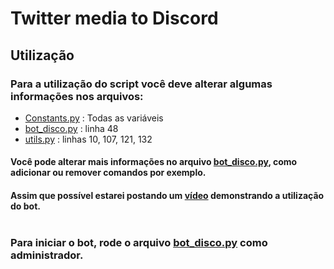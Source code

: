# Twitter media to Discord
## Utilização<br>
### Para a utilização do script você deve alterar algumas informações nos arquivos:<br>
- [Constants.py](./Constants.py) : Todas as variáveis<br>
- [bot_disco.py](./bot_disco.py) : linha 48<br>
- [utils.py](./utils.py) : linhas 10, 107, 121, 132<br>
#### Você pode alterar mais informações no arquivo [bot_disco.py](./bot_disco.py), como adicionar ou remover comandos por exemplo.<br>
#### Assim que possível estarei postando um [vídeo](https://www.youtube.com/channel/UCv3PAuyFwW4BMp-8e34GhpA) demonstrando a utilização do bot.<br><br>
### Para iniciar o bot, rode o arquivo [bot_disco.py](./bot_disco.py) como **administrador**.